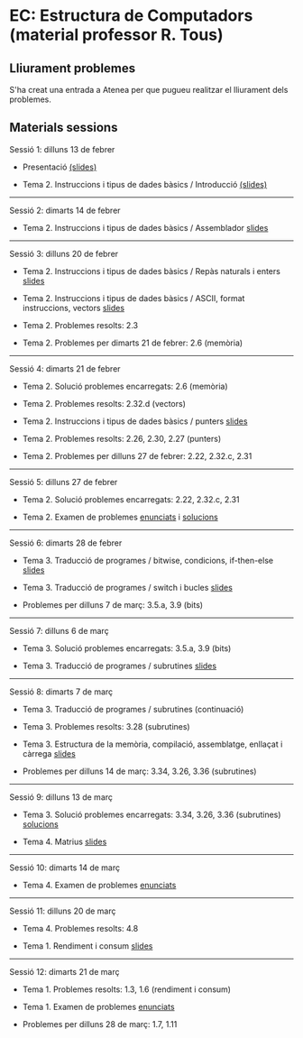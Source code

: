 # EC: Estructura de Computadors (material professor R. Tous)

<!--

## Seguiment online

Quan sigui possible, les classes també es podran seguir via Google Meet a l'enllaç: [https://meet.google.com/zci-dneh-krk](https://meet.google.com/zci-dneh-krk)

-->

## Lliurament problemes

S'ha creat una entrada a Atenea per que pugueu realitzar el lliurament dels problemes.

## Materials sessions

Sessió 1: dilluns 13 de febrer

* Presentació [(slides)](./slides/sessio1_1_presentacio.pdf)

* Tema 2. Instruccions i tipus de dades bàsics / Introducció [(slides)](./slides/sessio1_2_tema2_intro.pdf)


<hr>

Sessió 2: dimarts 14 de febrer

* Tema 2. Instruccions i tipus de dades bàsics / Assemblador [slides](./slides/sessio2_1_tema2_assemblador.pdf)



<hr>

Sessió 3: dilluns 20 de febrer

* Tema 2. Instruccions i tipus de dades bàsics / Repàs naturals i enters [slides](./slides/sessio3_1_tema2_enters.pdf)

* Tema 2. Instruccions i tipus de dades bàsics / ASCII, format instruccions, vectors [slides](./slides/sessio3_2_tema2_ascii_instr_vectors.pdf)

* Tema 2. Problemes resolts: 2.3

* Tema 2. Problemes per dimarts 21 de febrer: 2.6 (memòria)

<hr>

Sessió 4: dimarts 21 de febrer

* Tema 2. Solució problemes encarregats: 2.6 (memòria)

* Tema 2. Problemes resolts: 2.32.d (vectors)

* Tema 2. Instruccions i tipus de dades bàsics / punters [slides](./slides/sessio4_1_tema2_punters.pdf)

* Tema 2. Problemes resolts: 2.26, 2.30, 2.27 (punters)

* Tema 2. Problemes per dilluns 27 de febrer: 2.22, 2.32.c, 2.31 



<hr>

Sessió 5: dilluns 27 de febrer

* Tema 2. Solució problemes encarregats: 2.22, 2.32.c, 2.31

* Tema 2. Examen de problemes [enunciats](./problemes/expr2_extended.pdf) i [solucions](./problemes/expr2s_extended.pdf)


<hr>

Sessió 6: dimarts 28 de febrer

* Tema 3. Traducció de programes / bitwise, condicions, if-then-else [slides](./slides/sessio6_1_tema3_condicionals.pdf)

* Tema 3. Traducció de programes / switch i bucles [slides](./slides/sessio7_1_tema3_switch_i_bucles.pdf)

* Problemes per dilluns 7 de març: 3.5.a, 3.9 (bits)

<hr>

Sessió 7: dilluns 6 de març

* Tema 3. Solució problemes encarregats: 3.5.a, 3.9 (bits)

* Tema 3. Traducció de programes / subrutines [slides](./slides/sessio7_2_tema3_subrutines.pdf)

<hr>

Sessió 8: dimarts 7 de març

* Tema 3. Traducció de programes / subrutines (continuació)

* Tema 3. Problemes resolts: 3.28 (subrutines)

* Tema 3. Estructura de la memòria, compilació, assemblatge, enllaçat i càrrega [slides](./slides/sessio9_1_tema3_mem_i_compilacio.pdf)

* Problemes per dilluns 14 de març: 3.34, 3.26, 3.36 (subrutines)



<hr>

Sessió 9: dilluns 13 de març

* Tema 3. Solució problemes encarregats: 3.34, 3.26, 3.36 (subrutines) [solucions](./problemes/tema3_3_34_3_26_3_36.pdf)

* Tema 4. Matrius [slides](./slides/sessio9_2_tema4_matrius1.pdf)

<hr>

Sessió 10: dimarts 14 de març

<!--* Tema 4. Problemes resolts: 4.4, 4.8 (matrius)-->

* Tema 4. Examen de problemes [enunciats](./problemes/expr3i4.pdf) <!--[solucions](./problemes/expr3i4s.pdf)-->

<!--* Problemes per dilluns 21 de març: 4.2, 4.9, 4.11 (matrius) <!--[solucions](./problemes/tema4_2_4_9_4_11.pdf)-->

<hr>

Sessió 11: dilluns 20 de març

* Tema 4. Problemes resolts: 4.8 

* Tema 1. Rendiment i consum [slides](./slides/sessio11_1_tema1_rendiment.pdf)

<hr>

Sessió 12: dimarts 21 de març

* Tema 1. Problemes resolts: 1.3, 1.6 (rendiment i consum)

* Tema 1. Examen de problemes [enunciats](./problemes/expr1_v2.pdf) <!--[solucions](./problemes/expr1_v2s.pdf)-->

* Problemes per dilluns 28 de març: 1.7, 1.11 <!--[solucions](./problemes/tema1_4_2_4_9_1_7_1_11.pdf)-->

<!--
<hr>

Sessió 13: dilluns 27 de març

* Tema 5. Aritmètica d'enters i coma flotant / 5.1-5.3 Aritmètica d'enters
    * [slides](./slides/sessio12_1_tema5_1_aritmeticaentera_1.pdf)
	* [vídeo 1: multiplicador](https://www.youtube.com/watch?v=d-LYzUcRK1w&t=365s)
    * [vídeo 2: divisor](https://www.youtube.com/watch?v=oWHNRd7dGP4&t=1209s)

* Tema 5. Problemes resolts: 5.11.b, 5.15.a
-->
<!--
	DISCARDED
    )
	* Tema 5. Problemes resolts: 5.11.b, 5.15.a
	* Problemes per dilluns 28 de març: 1.7, 1.11, 5.6, 5.7, 5.11.a, 5.15.b 

[solucions](./problemes/tema1_7_1_11_5_6_5_7_5_11_a_5_15_b.pdf)
-->

<!--
<hr>
DISCARDED
Sessió 14: dimarts 28 de març

* Examen de problemes temes 1, 2, 3 i 4

<hr>

EXAMEN PARCIAL: dimarts 5 d'abril

* Examen Parcial. Seguiu les instruccions de la convocatòria publicada al Racó.
-->
<!--



<hr>
Sessió 14: dimarts 28 de març

* Tema 5. Aritmètica d'enters i coma flotant / 5.4 Representació [slides](./slides/sessio16_1_tema5_2_floats_1.pdf)

* Problemes per dilluns 25 d'abril: 5.23

<hr>

Sessió 15: dimarts 11 d'abril


* Tema 5. Aritmètica d'enters i coma flotant / Suma i resta [slides](./slides/sessio17_1_tema5_2_floats_2.pdf)


<hr>

Sessió 16: dimecres 12 d'abril

* Tema 5. Aritmètica d'enters i coma flotant / Multiplicació i coma flotant a MIPS [slides](./slides/sessio17_2_tema5_3_floats_3.pdf)

* Tema 5. Examen de problemes [enunciats](./problemes/expr5_4.pdf) i [solucions](./problemes/expr5_4s.pdf)

<hr>

Sessió 17: dilluns 17 d'abril

<hr>

Sessió 18: dimarts 18 d'abril


<hr>

Sessió 19: dimarts 2 de maig

* Tema 6. Memòria cache / Introducció i disseny bàsic [slides](./slides/sessio19_1_tema6_1.pdf)



<hr>

Sessió 20: dilluns 8 de maig


* Tema 6. Memòria cache / Part 2: Gestió de les escriptures [slides](./slides/sessio22_1_tema6_2.pdf)

* Tema 6. Problemes resolts: 6.2

* Tema 6. Examen de problemes ([enunciats](./problemes/expr6.pdf) i [solucions](./problemes/expr6s.pdf)) 

<hr>

Sessió 21: dimarts 9 de maig


 * Tema 6. Memòria cache / Part 3: Model de temps i millores [slides](./slides/sessio23_1_tema6_3.pdf)

* Problemes per dimecres 4 de maig: 6.7

 <hr>

Sessió 22: dilluns 15 de maig


* Tema 6. Solució problemes encarregats: 6.7 [solucions](./problemes/tema6_6_7_6_11.pdf)

* Tema 6. Problemes resolts: 6.10, 6.11 

* Tema 6. Examen de problemes 2 ([enunciats](./problemes/expr6_2.pdf) i [solucions](./problemes/expr6_2s.pdf)) 

 <hr>

Sessió 23: dimarts 16 de maig


* Tema 7. Memòria virtual [slides](./slides/sessio26_1_tema7_1.pdf)

<hr>

Sessió 24: dilluns 22 de maig


* Tema 7. Problemes resolts: 7.1, 7.4 [solucions](./problemes/tema7_7_4.pdf)

* Tema 7. Memòria virtual (TLB)

<hr>
Sessió 25: dimarts 23 de maig


* Tema 7. Memòria virtual (protecció i compartició)

* Tema 7. Examen de problemes ([enunciats](./problemes/expr7.pdf)) i [solucions](./problemes/expr7s.pdf)
-->

<!--
DISCARDED
i [solucions](./problemes/expr6_2s.pdf)

Sessió 25: dimecres 25 de maig

* Tema 7. Solució de l'examen de problemes 

* Tema 7. Solució problemes:: 7.2 i 7.7 [solucions](./problemes/tema7_7_2_7_7.pdf)

-->
<!--
<hr>

Sessió 26: dilluns 29 de maig


* Tema 8 ([apunts](https://docencia.ac.upc.edu/FIB/grau/EC/privat/TeoriaEC-tema8.pdf))

<hr>

Sessió 27: dimarts 30 de maig


* Problemes temes 6 i 7 ([enunciats](./problemes/expr10_repas_mc_i_mv.pdf)) 
-->

<!--
DISCARDED
<hr>

Sessió 26: dilluns 30 de maig

* Tema 8 ([apunts](https://docencia.ac.upc.edu/FIB/grau/EC/privat/TeoriaEC-tema8.pdf))

<hr>

Sessió 27: X

* Tema 8. Examen de problemes ([enunciats](./problemes/expr8.pdf) i [solucions](./problemes/expr8s.pdf))

<hr>

-->





